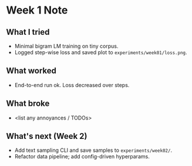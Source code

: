 # Week 1 Note

## What I tried
- Minimal bigram LM training on tiny corpus.
- Logged step-wise loss and saved plot to `experiments/week01/loss.png`.

## What worked
- End-to-end run ok. Loss decreased over steps.

## What broke
- <list any annoyances / TODOs>

## What's next (Week 2)
- Add text sampling CLI and save samples to `experiments/week02/`.
- Refactor data pipeline; add config-driven hyperparams.
